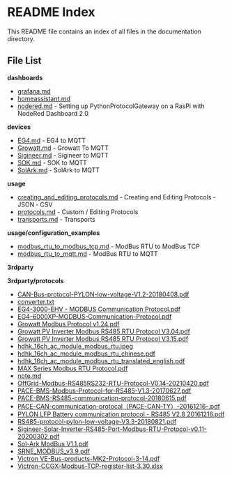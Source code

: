 # README Index

This README file contains an index of all files in the documentation directory.

## File List

**dashboards**


- [grafana.md](dashboards/grafana.md)
- [homeassistant.md](dashboards/homeassistant.md)
- [nodered.md](dashboards/nodered.md) -  Setting up PythonProtocolGateway on a RasPi with NodeRed Dashboard 2.0

**devices**


- [EG4.md](devices/EG4.md) -  EG4 to MQTT
- [Growatt.md](devices/Growatt.md) -  Growatt To MQTT
- [Sigineer.md](devices/Sigineer.md) -  Sigineer to MQTT
- [SOK.md](devices/SOK.md) -  SOK to MQTT
- [SolArk.md](devices/SolArk.md) -  SolArk to MQTT

**usage**


- [creating_and_editing_protocols.md](usage/creating_and_editing_protocols.md) -  Creating and Editing Protocols ‐ JSON ‐ CSV
- [protocols.md](usage/protocols.md) -  Custom / Editing Protocols
- [transports.md](usage/transports.md) -  Transports

**usage/configuration_examples**


- [modbus_rtu_to_modbus_tcp.md](usage/configuration_examples/modbus_rtu_to_modbus_tcp.md) -  ModBus RTU to ModBus TCP
- [modbus_rtu_to_mqtt.md](usage/configuration_examples/modbus_rtu_to_mqtt.md) -  ModBus RTU to MQTT

**3rdparty**



**3rdparty/protocols**


- [CAN-Bus-protocol-PYLON-low-voltage-V1.2-20180408.pdf](3rdparty/protocols/CAN-Bus-protocol-PYLON-low-voltage-V1.2-20180408.pdf)
- [converter.txt](3rdparty/protocols/converter.txt)
- [EG4-3000-EHV - MODBUS Communication Protocol.pdf](3rdparty/protocols/EG4-3000-EHV%20-%20MODBUS%20Communication%20Protocol.pdf)
- [EG4-6000XP-MODBUS-Communication-Protocol.pdf](3rdparty/protocols/EG4-6000XP-MODBUS-Communication-Protocol.pdf)
- [Growatt Modbus Protocol v1.24.pdf](3rdparty/protocols/Growatt%20Modbus%20Protocol%20v1.24.pdf)
- [Growatt PV Inverter Modbus RS485 RTU Protocol V3.04.pdf](3rdparty/protocols/Growatt%20PV%20Inverter%20Modbus%20RS485%20RTU%20Protocol%20V3.04.pdf)
- [Growatt PV Inverter Modbus RS485 RTU Protocol V3.15.pdf](3rdparty/protocols/Growatt%20PV%20Inverter%20Modbus%20RS485%20RTU%20Protocol%20V3.15.pdf)
- [hdhk_16ch_ac_module_modbus_rtu.jpeg](3rdparty/protocols/hdhk_16ch_ac_module_modbus_rtu.jpeg)
- [hdhk_16ch_ac_module_modbus_rtu_chinese.pdf](3rdparty/protocols/hdhk_16ch_ac_module_modbus_rtu_chinese.pdf)
- [hdhk_16ch_ac_module_modbus_rtu_translated_english.pdf](3rdparty/protocols/hdhk_16ch_ac_module_modbus_rtu_translated_english.pdf)
- [MAX Series Modbus RTU Protocol.pdf](3rdparty/protocols/MAX%20Series%20Modbus%20RTU%20Protocol.pdf)
- [note.md](3rdparty/protocols/note.md)
- [OffGrid-Modbus-RS485RS232-RTU-Protocol-V0.14-20210420.pdf](3rdparty/protocols/OffGrid-Modbus-RS485RS232-RTU-Protocol-V0.14-20210420.pdf)
- [PACE-BMS-Modbus-Protocol-for-RS485-V1.3-20170627.pdf](3rdparty/protocols/PACE-BMS-Modbus-Protocol-for-RS485-V1.3-20170627.pdf)
- [PACE-BMS-RS485-communication-protocol-20180615.pdf](3rdparty/protocols/PACE-BMS-RS485-communication-protocol-20180615.pdf)
- [PACE-CAN-communication-protocal（PACE-CAN-TY）-20161216-.pdf](3rdparty/protocols/PACE-CAN-communication-protocal%EF%BC%88PACE-CAN-TY%EF%BC%89-20161216-.pdf)
- [PYLON LFP Battery communication protocol - RS485 V2.8 20161216.pdf](3rdparty/protocols/PYLON%20LFP%20Battery%20communication%20protocol%20-%20RS485%20V2.8%2020161216.pdf)
- [RS485-protocol-pylon-low-voltage-V3.3-20180821.pdf](3rdparty/protocols/RS485-protocol-pylon-low-voltage-V3.3-20180821.pdf)
- [Sigineer-Solar-Inverter-RS485-Port-Modbus-RTU-Protocol-v0.11-20200302.pdf](3rdparty/protocols/Sigineer-Solar-Inverter-RS485-Port-Modbus-RTU-Protocol-v0.11-20200302.pdf)
- [Sol-Ark ModBus V1.1.pdf](3rdparty/protocols/Sol-Ark%20ModBus%20V1.1.pdf)
- [SRNE_MODBUS_v3.9.pdf](3rdparty/protocols/SRNE_MODBUS_v3.9.pdf)
- [Victron VE-Bus-products-MK2-Protocol-3-14.pdf](3rdparty/protocols/Victron%20VE-Bus-products-MK2-Protocol-3-14.pdf)
- [Victron-CCGX-Modbus-TCP-register-list-3.30.xlsx](3rdparty/protocols/Victron-CCGX-Modbus-TCP-register-list-3.30.xlsx)

